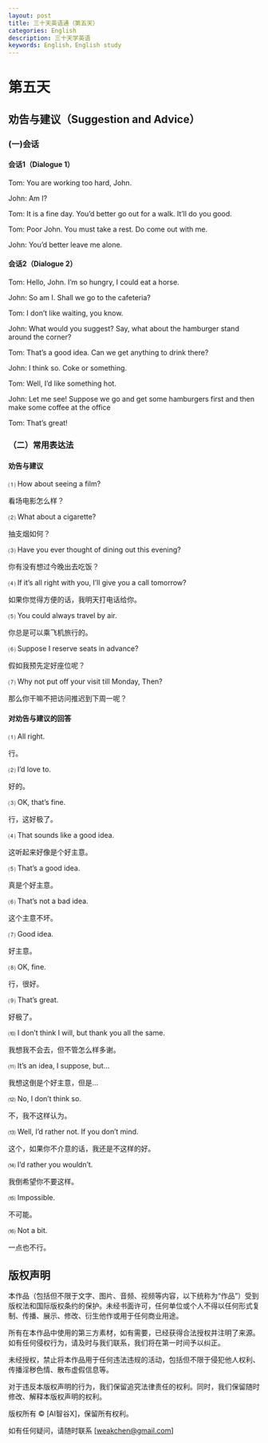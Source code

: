```yaml
---
layout: post
title: 三十天英语通（第五天）
categories: English
description: 三十天学英语
keywords: English，English study
---
```


# 第五天

## 劝告与建议（Suggestion and Advice）

### (一)会话

#### 会话1（Dialogue 1）

Tom: You are working too hard, John.

John: Am I?

Tom: It is a fine day. You’d better go out for a walk. It’ll do you good.

Tom: Poor John. You must take a rest. Do come out with me.

John: You’d better leave me alone.

#### 会话2（Dialogue 2）

Tom: Hello, John. I’m so hungry, I could eat a horse.

John: So am I. Shall we go to the cafeteria?

Tom: I don’t like waiting, you know.

John: What would you suggest? Say, what about the hamburger stand around the corner?

Tom: That’s a good idea. Can we get anything to drink there?

John: I think so. Coke or something.

Tom: Well, I’d like something hot.

John: Let me see! Suppose we go and get some hamburgers first and then make some coffee at the office

Tom: That’s great!

### （二）常用表达法

#### 劝告与建议

⑴ How about seeing a film?
   
   看场电影怎么样？

⑵ What about a cigarette?
   
   抽支烟如何？

⑶ Have you ever thought of dining out this evening?
   
   你有没有想过今晚出去吃饭？

⑷ If it’s all right with you, I’ll give you a call tomorrow?
   
   如果你觉得方便的话，我明天打电话给你。

⑸ You could always travel by air.
   
   你总是可以乘飞机旅行的。

⑹ Suppose I reserve seats in advance?
   
   假如我预先定好座位呢？

⑺ Why not put off your visit till Monday, Then?
   
   那么你干嘛不把访问推迟到下周一呢？

#### 对劝告与建议的回答

⑴ All right. 

行。

⑵ I’d love to. 

好的。

⑶ OK, that’s fine.

行，这好极了。

⑷ That sounds like a good idea.

这听起来好像是个好主意。

⑸ That’s a good idea.

真是个好主意。

⑹ That’s not a bad idea.

这个主意不坏。

⑺ Good idea.

好主意。

⑻ OK, fine.

行，很好。

⑼ That’s great.

好极了。

⑽ I don’t think I will, but thank you all the same. 

我想我不会去，但不管怎么样多谢。

⑾ It’s an idea, I suppose, but…

我想这倒是个好主意，但是…

⑿ No, I don’t think so.

不，我不这样认为。

⒀ Well, I’d rather not. If you don’t mind.  

这个，如果你不介意的话，我还是不这样的好。

⒁ I’d rather you wouldn’t.

我倒希望你不要这样。

⒂ Impossible. 

不可能。

⒃ Not a bit.

一点也不行。

## 版权声明

本作品（包括但不限于文字、图片、音频、视频等内容，以下统称为“作品”）受到版权法和国际版权条约的保护。未经书面许可，任何单位或个人不得以任何形式复制、传播、展示、修改、衍生他作或用于任何商业用途。

所有在本作品中使用的第三方素材，如有需要，已经获得合法授权并注明了来源。如有任何侵权行为，请及时与我们联系，我们将在第一时间予以纠正。

未经授权，禁止将本作品用于任何违法违规的活动，包括但不限于侵犯他人权利、传播淫秽色情、散布虚假信息等。

对于违反本版权声明的行为，我们保留追究法律责任的权利。同时，我们保留随时修改、解释本版权声明的权利。

版权所有 © [AI智谷X]，保留所有权利。

如有任何疑问，请随时联系 [weakchen@gmail.com]
